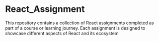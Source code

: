 # React_Assignment

This repository contains a collection of React assignments completed as part of a course or learning journey. Each assignment is designed to showcase different aspects of React and its ecosystem
